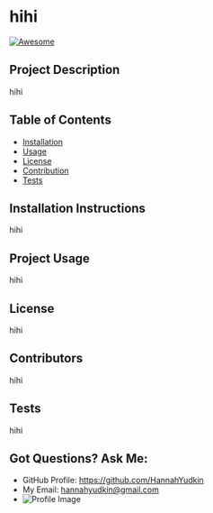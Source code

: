     
# hihi

[![Awesome](https://cdn.rawgit.com/sindresorhus/awesome/d7305f38d29fed78fa85652e3a63e154dd8e8829/media/badge.svg)](https://github.com/sindresorhus/awesome)

## Project Description
hihi

## Table of Contents
* [Installation](#Installation)
* [Usage](#Usage)
* [License](#License)
* [Contribution](#Contribution)
* [Tests](#Tests)

## Installation Instructions
hihi

## Project Usage
hihi

## License
hihi

## Contributors
hihi

## Tests
hihi

## Got Questions? Ask Me:
* GitHub Profile: https://github.com/HannahYudkin
* My Email: hannahyudkin@gmail.com
* ![Profile Image](https://avatars3.githubusercontent.com/u/23423326?v=4)

